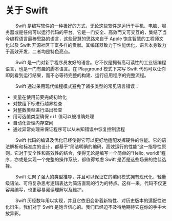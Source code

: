 # 关于 Swift

&#160; &#160; &#160; &#160; Swift 是编写软件的一种极好的方式，无论这些软件是运行于手机、电脑、服务器或是任何可以运行代码的平台。它是一门安全、高效而又可交互的，集结了当今编程语言最棒思路的语言，这些智慧的思路来自于 Apple 饱含智慧的工程师文化以及 Swift 开源社区丰富多样的贡献。其编译器致力于性能优化，语言本身致力于高效开发，二者均是特色亮点。

&#160; &#160; &#160; &#160; Swift 是一门对新手程序员友好的语言。它不仅是拥有高可读性的工业级编程语言，也是一门有趣的脚本语言。在 Playground 模式下来写 Swift 代码可以让你即刻看到运行结果，而不必等待完整的构建、运行应用程序的完整流程。

&#160; &#160; &#160; &#160; Swift 通过采用现代编程模式避免了诸多类型的常见语言错误：

- 变量在使用前要完成初始化
- 对数组下标进行越界检查
- 对整数类型进行溢出检查
- 用可选值类型确保 `nil` 值可以被准确处理
- 自动化管理内存空间
- 通过异常处理来保证程序可以从未知错误中恢复控制流程

&#160; &#160; &#160; &#160; Swift 代码的编译及优化已经使得它可以更好地适配发挥硬件的性能。它的语法解析和标准库的设计，都基于“简洁明确的编码，高效运行的性能”这一指导性原则。它对于安全性和高效性的结合，使得无论是编写一个简单的“Hello, world!”程序，亦或是实现一个完整的操作系统，都值得考虑 Swift 是否是这些场景的绝佳选择。

&#160; &#160; &#160; &#160; Swift 汇聚了强大的类型推导，并且可以保证它的编码模式拥有现代化、轻量级语法、可将复杂思考逻辑表达为简洁直观的行为的特点。这样一来，代码不仅更容易编写，也更容易阅读理解以及维护。

&#160; &#160; &#160; &#160; Swift 历经数年用以实现，并且它依旧会带着新特性、对历史版本的适配性进化衍生。我们对于 Swift 是饱含信心的。我们已经迫不及待地期待它在你的手中大放异彩。
